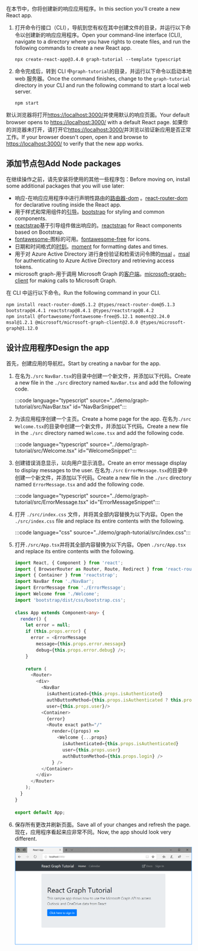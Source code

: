 <!-- markdownlint-disable MD002 MD041 -->

<span data-ttu-id="c9e64-101">在本节中，你将创建新的响应应用程序。</span><span class="sxs-lookup"><span data-stu-id="c9e64-101">In this section you'll create a new React app.</span></span>

1. <span data-ttu-id="c9e64-102">打开命令行接口（CLI），导航到您有权在其中创建文件的目录，并运行以下命令以创建新的响应应用程序。</span><span class="sxs-lookup"><span data-stu-id="c9e64-102">Open your command-line interface (CLI), navigate to a directory where you have rights to create files, and run the following commands to create a new React app.</span></span>

    ```Shell
    npx create-react-app@3.4.0 graph-tutorial --template typescript
    ```

1. <span data-ttu-id="c9e64-103">命令完成后，转到 CLI 中`graph-tutorial`的目录，并运行以下命令以启动本地 web 服务器。</span><span class="sxs-lookup"><span data-stu-id="c9e64-103">Once the command finishes, change to the `graph-tutorial` directory in your CLI and run the following command to start a local web server.</span></span>

    ```Shell
    npm start
    ```

<span data-ttu-id="c9e64-104">默认浏览器将打开[https://localhost:3000/](https://localhost:3000)并使用默认的响应页面。</span><span class="sxs-lookup"><span data-stu-id="c9e64-104">Your default browser opens to [https://localhost:3000/](https://localhost:3000) with a default React page.</span></span> <span data-ttu-id="c9e64-105">如果你的浏览器未打开，请打开它[https://localhost:3000/](https://localhost:3000)并浏览以验证新应用是否正常工作。</span><span class="sxs-lookup"><span data-stu-id="c9e64-105">If your browser doesn't open, open it and browse to [https://localhost:3000/](https://localhost:3000) to verify that the new app works.</span></span>

## <a name="add-node-packages"></a><span data-ttu-id="c9e64-106">添加节点包</span><span class="sxs-lookup"><span data-stu-id="c9e64-106">Add Node packages</span></span>

<span data-ttu-id="c9e64-107">在继续操作之前，请先安装将使用的其他一些程序包：</span><span class="sxs-lookup"><span data-stu-id="c9e64-107">Before moving on, install some additional packages that you will use later:</span></span>

- <span data-ttu-id="c9e64-108">响应-在响应应用程序中进行声明性路由的[路由器-dom](https://github.com/ReactTraining/react-router) 。</span><span class="sxs-lookup"><span data-stu-id="c9e64-108">[react-router-dom](https://github.com/ReactTraining/react-router) for declarative routing inside the React app.</span></span>
- <span data-ttu-id="c9e64-109">用于样式和常用组件的[引导](https://github.com/twbs/bootstrap)。</span><span class="sxs-lookup"><span data-stu-id="c9e64-109">[bootstrap](https://github.com/twbs/bootstrap) for styling and common components.</span></span>
- <span data-ttu-id="c9e64-110">[reactstrap](https://github.com/reactstrap/reactstrap)基于引导组件做出响应的。</span><span class="sxs-lookup"><span data-stu-id="c9e64-110">[reactstrap](https://github.com/reactstrap/reactstrap) for React components based on Bootstrap.</span></span>
- <span data-ttu-id="c9e64-111">[fontawesome-](https://github.com/FortAwesome/Font-Awesome)图标的可用。</span><span class="sxs-lookup"><span data-stu-id="c9e64-111">[fontawesome-free](https://github.com/FortAwesome/Font-Awesome) for icons.</span></span>
- <span data-ttu-id="c9e64-112">日期和时间格式的[时刻](https://github.com/moment/moment)。</span><span class="sxs-lookup"><span data-stu-id="c9e64-112">[moment](https://github.com/moment/moment) for formatting dates and times.</span></span>
- <span data-ttu-id="c9e64-113">用于对 Azure Active Directory 进行身份验证和检索访问令牌的[msal](https://github.com/AzureAD/microsoft-authentication-library-for-js) 。</span><span class="sxs-lookup"><span data-stu-id="c9e64-113">[msal](https://github.com/AzureAD/microsoft-authentication-library-for-js) for authenticating to Azure Active Directory and retrieving access tokens.</span></span>
- <span data-ttu-id="c9e64-114">microsoft graph-用于调用 Microsoft Graph 的[客户端](https://github.com/microsoftgraph/msgraph-sdk-javascript)。</span><span class="sxs-lookup"><span data-stu-id="c9e64-114">[microsoft-graph-client](https://github.com/microsoftgraph/msgraph-sdk-javascript) for making calls to Microsoft Graph.</span></span>

<span data-ttu-id="c9e64-115">在 CLI 中运行以下命令。</span><span class="sxs-lookup"><span data-stu-id="c9e64-115">Run the following command in your CLI.</span></span>

```Shell
npm install react-router-dom@5.1.2 @types/react-router-dom@5.1.3 bootstrap@4.4.1 reactstrap@8.4.1 @types/reactstrap@8.4.2
npm install @fortawesome/fontawesome-free@5.12.1 moment@2.24.0 msal@1.2.1 @microsoft/microsoft-graph-client@2.0.0 @types/microsoft-graph@1.12.0
```

## <a name="design-the-app"></a><span data-ttu-id="c9e64-116">设计应用程序</span><span class="sxs-lookup"><span data-stu-id="c9e64-116">Design the app</span></span>

<span data-ttu-id="c9e64-117">首先，创建应用的导航栏。</span><span class="sxs-lookup"><span data-stu-id="c9e64-117">Start by creating a navbar for the app.</span></span>

1. <span data-ttu-id="c9e64-118">在名为`./src` `NavBar.tsx`的目录中创建一个新文件，并添加以下代码。</span><span class="sxs-lookup"><span data-stu-id="c9e64-118">Create a new file in the `./src` directory named `NavBar.tsx` and add the following code.</span></span>

    :::code language="typescript" source="../demo/graph-tutorial/src/NavBar.tsx" id="NavBarSnippet":::

1. <span data-ttu-id="c9e64-119">为该应用程序创建一个主页。</span><span class="sxs-lookup"><span data-stu-id="c9e64-119">Create a home page for the app.</span></span> <span data-ttu-id="c9e64-120">在名为`./src` `Welcome.tsx`的目录中创建一个新文件，并添加以下代码。</span><span class="sxs-lookup"><span data-stu-id="c9e64-120">Create a new file in the `./src` directory named `Welcome.tsx` and add the following code.</span></span>

    :::code language="typescript" source="../demo/graph-tutorial/src/Welcome.tsx" id="WelcomeSnippet":::

1. <span data-ttu-id="c9e64-121">创建错误消息显示，以向用户显示消息。</span><span class="sxs-lookup"><span data-stu-id="c9e64-121">Create an error message display to display messages to the user.</span></span> <span data-ttu-id="c9e64-122">在名为`./src` `ErrorMessage.tsx`的目录中创建一个新文件，并添加以下代码。</span><span class="sxs-lookup"><span data-stu-id="c9e64-122">Create a new file in the `./src` directory named `ErrorMessage.tsx` and add the following code.</span></span>

    :::code language="typescript" source="../demo/graph-tutorial/src/ErrorMessage.tsx" id="ErrorMessageSnippet":::

1. <span data-ttu-id="c9e64-123">打开 `./src/index.css` 文件，并将其全部内容替换为以下内容。</span><span class="sxs-lookup"><span data-stu-id="c9e64-123">Open the `./src/index.css` file and replace its entire contents with the following.</span></span>

    :::code language="css" source="../demo/graph-tutorial/src/index.css":::

1. <span data-ttu-id="c9e64-124">打开`./src/App.tsx`并将其全部内容替换为以下内容。</span><span class="sxs-lookup"><span data-stu-id="c9e64-124">Open `./src/App.tsx` and replace its entire contents with the following.</span></span>

    ```typescript
    import React, { Component } from 'react';
    import { BrowserRouter as Router, Route, Redirect } from 'react-router-dom';
    import { Container } from 'reactstrap';
    import NavBar from './NavBar';
    import ErrorMessage from './ErrorMessage';
    import Welcome from './Welcome';
    import 'bootstrap/dist/css/bootstrap.css';

    class App extends Component<any> {
      render() {
        let error = null;
        if (this.props.error) {
          error = <ErrorMessage
            message={this.props.error.message}
            debug={this.props.error.debug} />;
        }

        return (
          <Router>
            <div>
              <NavBar
                isAuthenticated={this.props.isAuthenticated}
                authButtonMethod={this.props.isAuthenticated ? this.props.logout : this.props.login}
                user={this.props.user}/>
              <Container>
                {error}
                <Route exact path="/"
                  render={(props) =>
                    <Welcome {...props}
                      isAuthenticated={this.props.isAuthenticated}
                      user={this.props.user}
                      authButtonMethod={this.props.login} />
                  } />
              </Container>
            </div>
          </Router>
        );
      }
    }

    export default App;
    ```

1. <span data-ttu-id="c9e64-125">保存所有更改并刷新页面。</span><span class="sxs-lookup"><span data-stu-id="c9e64-125">Save all of your changes and refresh the page.</span></span> <span data-ttu-id="c9e64-126">现在，应用程序看起来应非常不同。</span><span class="sxs-lookup"><span data-stu-id="c9e64-126">Now, the app should look very different.</span></span>

    ![重新设计的主页的屏幕截图](images/create-app-01.png)
